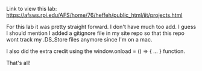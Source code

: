 Link to view this lab:
https://afsws.rpi.edu/AFS/home/76/heffeh/public_html/iit/projects.html

For this lab it was pretty straight forward. I don't have much too add.
I guess I should mention I added a gitignore file in my site repo so that
this repo wont track my .DS_Store files anymore since I'm on a mac.

I also did the extra credit using the window.onload = () => { ... }
function.

That's all!
